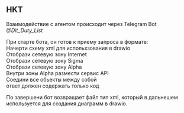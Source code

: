 

## HKT 


Взаимодействие с агентом происходит через Telegram Bot   
*@Dit_Duty_List*

При старте бота, он готов к приему запроса в формате:   
Начерти схему xml для испольхзования в drawio   
Отобрази сетевую зону Internet    
Отобрази сетевую зону Sigma   
Отобрази сетевую зону Alpha   
Внутри зоны Alpha размести сервис API  
Соедини все обьекты между собой  
ответ должен содержать только код 

По завершени бот возвращает файл тип xml, который в дальнешем используется для создания диаграмм в drawio.   

